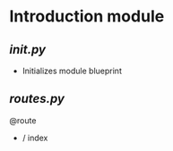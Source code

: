 # Introduction module
## ***__init__.py***
- Initializes module blueprint 


## ***routes.py***
@route
- / index

